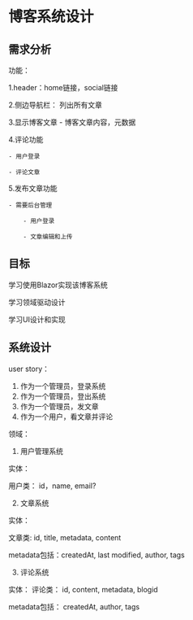 # 博客系统设计

## 需求分析

功能：

1.header：home链接，social链接

2.侧边导航栏： 列出所有文章

3.显示博客文章
    - 博客文章内容，元数据

4.评论功能

    - 用户登录

    - 评论文章

5.发布文章功能

    - 需要后台管理

        - 用户登录

        - 文章编辑和上传

## 目标

学习使用Blazor实现该博客系统

学习领域驱动设计

学习UI设计和实现

## 系统设计

user story：

1. 作为一个管理员，登录系统
1. 作为一个管理员，登出系统
1. 作为一个管理员，发文章
1. 作为一个用户，看文章并评论

领域：

1. 用户管理系统

实体： 

用户类： id，name, email?


2. 文章系统

实体：

文章类: id, title, metadata, content

metadata包括：createdAt, last modified, author, tags


3. 评论系统

实体： 
评论类： id, content, metadata, blogid

metadata包括： createdAt, author, tags